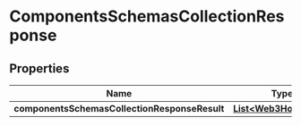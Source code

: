 # ComponentsSchemasCollectionResponse

## Properties
Name | Type | Description | Notes
------------ | ------------- | ------------- | -------------
**componentsSchemasCollectionResponseResult** | [**List&lt;Web3Hostname&gt;**](Web3Hostname.md) |  |  [optional]
